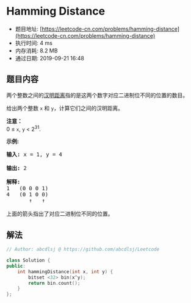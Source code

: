 # Hamming Distance 
- 题目地址: [https://leetcode-cn.com/problems/hamming-distance](https://leetcode-cn.com/problems/hamming-distance)
- 执行时间: 4 ms
- 内存消耗: 8.2 MB
- 通过日期: 2019-09-21 16:48

## 题目内容
<p>两个整数之间的<a href="https://baike.baidu.com/item/%E6%B1%89%E6%98%8E%E8%B7%9D%E7%A6%BB">汉明距离</a>指的是这两个数字对应二进制位不同的位置的数目。</p>

<p>给出两个整数 <code>x</code> 和 <code>y</code>，计算它们之间的汉明距离。</p>

<p><strong>注意：</strong><br />
0 ≤ <code>x</code>, <code>y</code> < 2<sup>31</sup>.</p>

<p><strong>示例:</strong></p>

<pre>
<strong>输入:</strong> x = 1, y = 4

<strong>输出:</strong> 2

<strong>解释:</strong>
1   (0 0 0 1)
4   (0 1 0 0)
       ↑   ↑

上面的箭头指出了对应二进制位不同的位置。
</pre>


## 解法
```cpp
// Author: abcdlsj @ https://github.com/abcdlsj/Leetcode

class Solution {
public:
    int hammingDistance(int x, int y) {
        bitset <32> bin(x^y);
        return bin.count();
    }
};

```